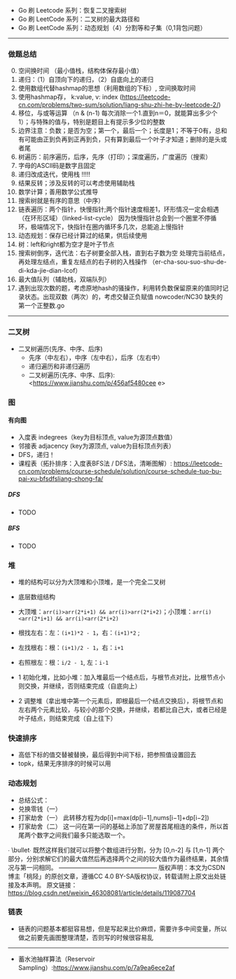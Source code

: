 + Go 刷 Leetcode 系列：恢复二叉搜索树
+ Go 刷 LeetCode 系列：二叉树的最大路径和
+ Go 刷 LeetCode 系列：动态规划（4）分割等和子集（0,1背包问题）


---

### 做题总结
0. 空间换时间 （最小值栈，结构体保存最小值）
1. 递归：（1）自顶向下的递归，（2）自底向上的递归
2. 使用数组代替hashmap的思想（利用数组的下标）, 空间换取时间
2. 使用hashmap存， k:value, v: index (https://leetcode-cn.com/problems/two-sum/solution/liang-shu-zhi-he-by-leetcode-2/)
3. 移位，与或等运算 （n & (n-1) 每次消除一个1.直到n＝0，就能算出多少个1）；与特殊的值与，特别是题目上有提示多少位的整数
4. 边界注意：负数；是否为空；第一个，最后一个；长度是1；不等于0有，总和有可能由正到负再到正再到负，只有算到最后一个叶子才知道；删除的是头或者尾
5. 树遍历：前序遍历，后序，先序（打印）；深度遍历，广度遍历（搜索）
6. 字母的ASCII码是数字且固定
8. 递归改成迭代，使用栈 !!!!!
9. 结果反转；涉及反转的可以考虑使用辅助栈
10. 数学计算；善用数学公式推导
11. 搜索树就是有序的意思（中序）
12. 链表遍历：两个指针，快慢指针;两个指针速度相差1，环形情况一定会相遇（在环形区域）（linked-list-cycle）
因为快慢指针总会到一个圈里不停循环，极端情况下，快指针在圈内循环多几次，总能追上慢指针
13. 动态规划：保存已经计算过的结果，供后续使用
14. 树：left和right都为空才是叶子节点
15. 搜索树倒序，迭代法：右子树要全部入栈，直到右子数为空
处理完当前结点，再处理左结点，重复左结点的右子树的入栈操作
（er-cha-sou-suo-shu-de-di-kda-jie-dian-lcof）
16. 最大值队列（辅助栈，双端队列）
17. 遇到出现次数的题，考虑原地hash的骚操作，利用转负数保留原来的值同时记录状态。出现双数（两次）的，考虑交替正负赋值
nowcoder/NC30 缺失的第一个正整数.go



---

### 二叉树
+ 二叉树遍历(先序、中序、后序)
  - 先序（中左右），中序（左中右），后序（左右中）
  - 递归遍历和非递归遍历
  - 二叉树遍历(先序、中序、后序):<https://www.jianshu.com/p/456af5480cee e>

### 图

#### 有向图
+ 入度表 indegrees（key为目标顶点, value为源顶点数值）
+ 邻接表 adjacency (key为源顶点, value为目标顶点列表）
+ DFS，递归！
+ 课程表（拓扑排序：入度表BFS法 / DFS法，清晰图解）: https://leetcode-cn.com/problems/course-schedule/solution/course-schedule-tuo-bu-pai-xu-bfsdfsliang-chong-fa/

##### DFS
+ TODO
##### BFS
+ TODO

### 堆
+ 堆的结构可以分为大顶堆和小顶堆，是一个完全二叉树
+ 底层数组结构
+ 大顶堆：`arr(i)>arr(2*i+1) && arr(i)>arr(2*i+2)`；小顶堆：`arr(i)<arr(2*i+1) && arr(i)<arr(2*i+2)`
+ 根找左右：左：`(i+1)*2 - 1`，右：`(i+1)*2` ;
+ 左找根右：根：`(i+1)/2 - 1`，右：`i+1`
+ 右照根左：根：`i/2 - 1`, 左：`i-1`

+ 1 初始化堆，比如小堆：加入堆最后一个结点后，与根节点对比，比根节点小则交换，并继续，否则结束完成（自底向上）
+ 2 调整堆（拿出堆中第一个元素后，即根最后一个结点交换后），将根节点和左右两个元素比较，与较小的那个交换，并继续，若都比自己大，或者已经是叶子结点，则结束完成（自上往下）

### 快速排序
+ 高低下标的值交替被替换，最后得到中间下标，把参照值设置回去
+ topk，结果无序排序的时候可以用

### 动态规划
+ 总结公式：
+ 兑换零钱（一）
+ 打家劫舍（一）
此转移方程为dp[i]=max(dp[i−1],nums[i−1]+dp[i−2])
+ 打家劫舍（二）
这一问在第一问的基础上添加了房屋首尾相连的条件，所以首尾两个数字之间我们最多只能选取一个。

∙ \bullet∙ 既然这样我们就可以将整个数组进行分割，分为 [0,n-2] 与 [1,n-1] 两个部分，分别求解它们的最大值然后再选择两个之间的较大值作为最终结果，其余情况与第一问相同。
————————————————
版权声明：本文为CSDN博主「桃陉」的原创文章，遵循CC 4.0 BY-SA版权协议，转载请附上原文出处链接及本声明。
原文链接：https://blog.csdn.net/weixin_46308081/article/details/119087704

### 链表
+ 链表的问题基本都挺容易想，但是写起来比价麻烦，需要许多中间变量，所以做之前要先画图整理清楚，否则写的时候很容易乱



----

+ 蓄水池抽样算法（Reservoir Sampling）:<https://www.jianshu.com/p/7a9ea6ece2af>